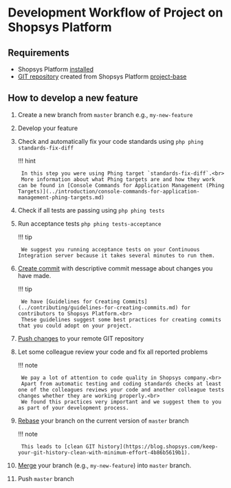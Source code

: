# Development Workflow of Project on Shopsys Platform

## Requirements
* Shopsys Platform [installed](../installation/installation-guide.md)
* [GIT repository](https://git-scm.com/book/en/v2/Git-Basics-Getting-a-Git-Repository) created from Shopsys Platform [project-base](https://github.com/shopsys/project-base/)

## How to develop a new feature
1. Create a new branch from `master` branch e.g., `my-new-feature`

1. Develop your feature

1. Check and automatically fix your code standards using `php phing standards-fix-diff`

    !!! hint

        In this step you were using Phing target `standards-fix-diff`.<br>
        More information about what Phing targets are and how they work can be found in [Console Commands for Application Management (Phing Targets)](../introduction/console-commands-for-application-management-phing-targets.md)

1. Check if all tests are passing using `php phing tests`

1. Run acceptance tests `php phing tests-acceptance`

    !!! tip

        We suggest you running acceptance tests on your Continuous Integration server because it takes several minutes to run them.

1. [Create commit](https://git-scm.com/docs/git-commit) with descriptive commit message about changes you have made.

    !!! tip

        We have [Guidelines for Creating Commits](../contributing/guidelines-for-creating-commits.md) for contributors to Shopsys Platform.<br>
        These guidelines suggest some best practices for creating commits that you could adopt on your project.

1. [Push changes](https://git-scm.com/docs/git-push) to your remote GIT repository

1. Let some colleague review your code and fix all reported problems

    !!! note

        We pay a lot of attention to code quality in Shopsys company.<br>
        Apart from automatic testing and coding standards checks at least one of the colleagues reviews your code and another colleague tests changes whether they are working properly.<br>
        We found this practices very important and we suggest them to you as part of your development process.

1. [Rebase](https://git-scm.com/docs/git-rebase) your branch on the current version of `master` branch

    !!! note

        This leads to [clean GIT history](https://blog.shopsys.com/keep-your-git-history-clean-with-minimum-effort-4b86b5619b1).

1. [Merge](https://git-scm.com/docs/git-merge) your branch (e.g., `my-new-feature`) into `master` branch.

1. Push `master` branch
